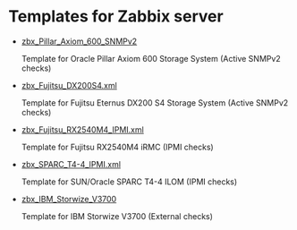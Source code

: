 # Templates for Zabbix server

* [zbx_Pillar_Axiom_600_SNMPv2](https://github.com/nsprng/zabbix-templates/blob/master/zbx_Pillar_Axiom_600_SNMPv2.xml)
  
  Template for Oracle Pillar Axiom 600 Storage System (Active SNMPv2 checks)

* [zbx_Fujitsu_DX200S4.xml](https://github.com/nsprng/zabbix-templates/blob/master/zbx_Fujitsu_DX200S4.xml)

  Template for Fujitsu Eternus DX200 S4 Storage System (Active SNMPv2 checks)
  
* [zbx_Fujitsu_RX2540M4_IPMI.xml](https://github.com/nsprng/zabbix-templates/blob/master/zbx_Fujitsu_RX2540M4_IPMI.xml)

  Template for Fujitsu RX2540M4 iRMC (IPMI checks)
  
* [zbx_SPARC_T4-4_IPMI.xml](https://github.com/nsprng/zabbix-templates/blob/master/zbx_SPARC_T4-4_IPMI.xml)

  Template for SUN/Oracle SPARC T4-4 ILOM (IPMI checks)
  
* [zbx_IBM_Storwize_V3700](https://github.com/nsprng/zabbix-templates/tree/master/zbx_IBM_Storwize_V3700)

  Template for IBM Storwize V3700 (External checks)
